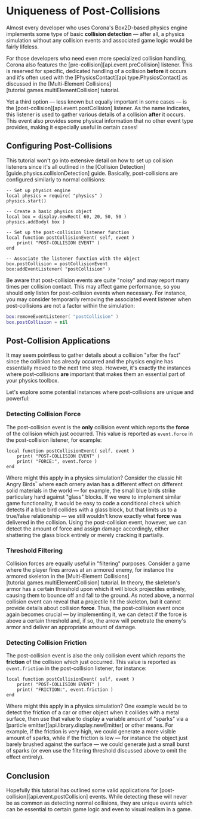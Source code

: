 
# Uniqueness of <nobr>Post-Collisions</nobr>

Almost every developer who uses Corona's <nobr>Box2D-based</nobr> physics engine implements some type of basic <nobr>__collision detection__ &mdash;</nobr> after all, a physics simulation without any collision events and associated game logic would be fairly lifeless.

For those developers who need even more specialized collision handling, Corona also features the [pre-collision][api.event.preCollision] listener. This is reserved for specific, dedicated handling of a collision __before__ it occurs and it's often used with the [PhysicsContact][api.type.PhysicsContact] as discussed in the [Multi-Element Collisions][tutorial.games.multiElementCollision] tutorial.

Yet a third option&nbsp;&mdash; less known but equally important in some cases&nbsp;&mdash; is the [post-collision][api.event.postCollision] listener. As the name indicates, this listener is used to gather various details of a collision __after__ it occurs. This event also provides some physical information that no other event type provides, making it especially useful in certain cases!


## Configuring <nobr>Post-Collisions</nobr>

This tutorial won't go into extensive detail on how to set up collision listeners since it's all outlined in the [Collision Detection][guide.physics.collisionDetection] guide. Basically, <nobr>post-collisions</nobr> are configured similarly to normal collisions:

``````{ brush="lua" gutter="false" first-line="1" highlight="[10,11,12,15,16]" }
-- Set up physics engine
local physics = require( "physics" )
physics.start()

-- Create a basic physics object
local box = display.newRect( 60, 20, 50, 50 )
physics.addBody( box )

-- Set up the post-collision listener function
local function postCollisionEvent( self, event )
	print( "POST-COLLISION EVENT" )
end

-- Associate the listener function with the object
box.postCollision = postCollisionEvent
box:addEventListener( "postCollision" )
``````

<div class="docs-tip-outer docs-tip-color-alert">
<div class="docs-tip-inner-left">
<div class="fa fa-exclamation-circle" style="font-size: 35px;"></div>
</div>
<div class="docs-tip-inner-right">

Be aware that <nobr>post-collision</nobr> events are quite "noisy" and may report many times per collision contact. This may affect game performance, so you should only listen for <nobr>post-collision</nobr> events when necessary. For instance, you may consider temporarily removing the associated event listener when <nobr>post-collisions</nobr> are not a factor within the simulation:

``````lua
box:removeEventListener( "postCollision" )
box.postCollision = nil
``````

</div>
</div>


## <nobr>Post-Collision</nobr> Applications

It may seem pointless to gather details about a collision "after&nbsp;the&nbsp;fact" since the collision has already occurred and the physics engine has essentially moved to the next time step. However, it's exactly the instances where <nobr>post-collisions</nobr> __are__ important that makes them an essential part of your physics toolbox.

Let's explore some potential instances where <nobr>post-collisions</nobr> are unique and powerful:

### Detecting Collision Force

The <nobr>post-collision</nobr> event is the __only__ collision event which reports the __force__ of the collision which just occurred. This value is reported as `event.force` in the <nobr>post-collision</nobr> listener, for example:

``````{ brush="lua" gutter="false" first-line="1" highlight="[3]" }
local function postCollisionEvent( self, event )
	print( "POST-COLLISION EVENT" )
	print( "FORCE:", event.force )
end
``````

Where might this apply in a physics simulation? Consider the classic hit Angry&nbsp;Birds<span style="font-size: 80%;"><sup>&trade;</sup></span> where each ornery avian has a different effect on different solid materials in the world&nbsp;&mdash; for example, the small blue birds strike particulary hard against "glass" blocks. If we were to implement similar game functionality, it would be easy to code a conditional check which detects if a blue bird collides with a glass block, but that limits us to a true/false relationship&nbsp;&mdash; we still wouldn't know exactly what __force__ was delivered in the collision. Using the <nobr>post-collision</nobr> event, however, we can detect the amount of force and assign damage accordingly, either shattering the glass block entirely or merely cracking it partially.

### Threshold Filtering

Collision forces are equally useful in "filtering" purposes. Consider a game where the player fires arrows at an armored enemy, for instance the armored skeleton in the [Multi-Element Collisions][tutorial.games.multiElementCollision] tutorial. In theory, the skeleton's armor has a certain threshold upon which it will block projectiles entirely, causing them to bounce off and fall to the ground. As noted above, a normal collision event can reveal that a projectile hit the skeleton, but it cannot provide details about collision __force__. Thus, the <nobr>post-collision</nobr> event once again becomes crucial&nbsp;&mdash; by implementing it, we can detect if the force is above a certain threshold and, if&nbsp;so, the arrow will penetrate the enemy's armor and deliver an appropriate amount of damage.

### Detecting Collision Friction

The <nobr>post-collision</nobr> event is also the only collision event which reports the __friction__ of the collision which just occurred. This value is reported as `event.friction` in the <nobr>post-collision</nobr> listener, for instance:

``````{ brush="lua" gutter="false" first-line="1" highlight="[3]" }
local function postCollisionEvent( self, event )
	print( "POST-COLLISION EVENT" )
	print( "FRICTION:", event.friction )
end
``````

Where might this apply in a physics simulation? One example would be to detect the friction of a car or other object when it collides with a metal surface, then use that value to display a variable amount of "sparks" via a [particle emitter][api.library.display.newEmitter] or other means. For example, if the friction is very high, we could generate a more visible amount of sparks, while if the friction is low&nbsp;&mdash; for instance the object just barely brushed against the surface&nbsp;&mdash; we could generate just a small burst of sparks (or&nbsp;even use the filtering threshold discussed above to omit the effect&nbsp;entirely).


## Conclusion

Hopefully this tutorial has outlined some valid applications for [post-collision][api.event.postCollision] events. While detecting these will never be as common as detecting normal collisions, they are unique events which can be essential to certain game logic and even to visual realism in a game.
